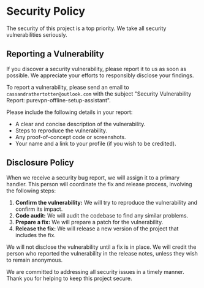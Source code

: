 # Security Policy

The security of this project is a top priority. We take all security vulnerabilities seriously.

## Reporting a Vulnerability

If you discover a security vulnerability, please report it to us as soon as possible. We appreciate your efforts to responsibly disclose your findings.

To report a vulnerability, please send an email to `cassandrathertotter@outlook.com` with the subject "Security Vulnerability Report: purevpn-offline-setup-assistant".

Please include the following details in your report:

- A clear and concise description of the vulnerability.
- Steps to reproduce the vulnerability.
- Any proof-of-concept code or screenshots.
- Your name and a link to your profile (if you wish to be credited).

## Disclosure Policy

When we receive a security bug report, we will assign it to a primary handler. This person will coordinate the fix and release process, involving the following steps:

1.  **Confirm the vulnerability:** We will try to reproduce the vulnerability and confirm its impact.
2.  **Code audit:** We will audit the codebase to find any similar problems.
3.  **Prepare a fix:** We will prepare a patch for the vulnerability.
4.  **Release the fix:** We will release a new version of the project that includes the fix.

We will not disclose the vulnerability until a fix is in place. We will credit the person who reported the vulnerability in the release notes, unless they wish to remain anonymous.

We are committed to addressing all security issues in a timely manner. Thank you for helping to keep this project secure. 